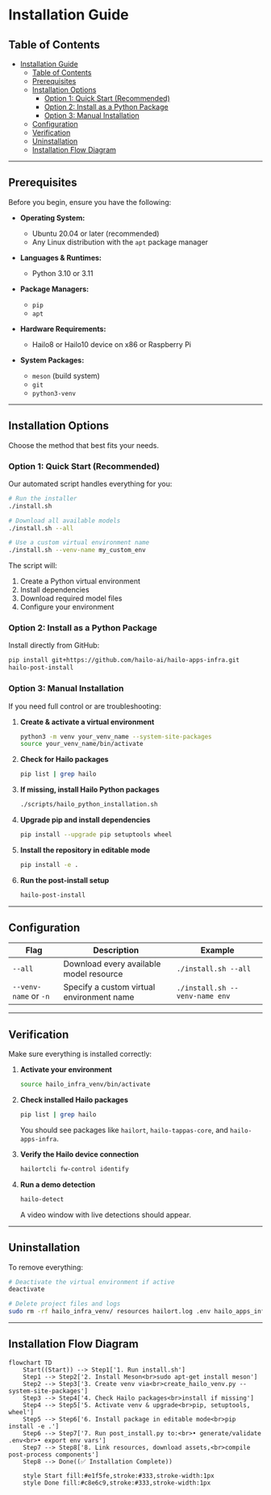 # Installation Guide

## Table of Contents

- [Installation Guide](#installation-guide)
  - [Table of Contents](#table-of-contents)
  - [Prerequisites](#prerequisites)
  - [Installation Options](#installation-options)
    - [Option 1: Quick Start (Recommended)](#option-1-quick-start-recommended)
    - [Option 2: Install as a Python Package](#option-2-install-as-a-python-package)
    - [Option 3: Manual Installation](#option-3-manual-installation)
  - [Configuration](#configuration)
  - [Verification](#verification)
  - [Uninstallation](#uninstallation)
  - [Installation Flow Diagram](#installation-flow-diagram)

---

## Prerequisites

Before you begin, ensure you have the following:

* **Operating System:**

  * Ubuntu 20.04 or later (recommended)
  * Any Linux distribution with the `apt` package manager
* **Languages & Runtimes:**

  * Python 3.10 or 3.11
* **Package Managers:**

  * `pip`
  * `apt`
* **Hardware Requirements:**

  * Hailo8 or Hailo10 device on x86 or Raspberry Pi
* **System Packages:**

  * `meson` (build system)
  * `git`
  * `python3-venv`

---

## Installation Options

Choose the method that best fits your needs.

### Option 1: Quick Start (Recommended)

Our automated script handles everything for you:

```bash
# Run the installer
./install.sh

# Download all available models
./install.sh --all

# Use a custom virtual environment name
./install.sh --venv-name my_custom_env
```

The script will:

1. Create a Python virtual environment
2. Install dependencies
3. Download required model files
4. Configure your environment

### Option 2: Install as a Python Package

Install directly from GitHub:

```bash
pip install git+https://github.com/hailo-ai/hailo-apps-infra.git
hailo-post-install
```

### Option 3: Manual Installation

If you need full control or are troubleshooting:

1. **Create & activate a virtual environment**

   ```bash
   python3 -m venv your_venv_name --system-site-packages
   source your_venv_name/bin/activate
   ```
2. **Check for Hailo packages**

   ```bash
   pip list | grep hailo
   ```
3. **If missing, install Hailo Python packages**

   ```bash
   ./scripts/hailo_python_installation.sh
   ```
4. **Upgrade pip and install dependencies**

   ```bash
   pip install --upgrade pip setuptools wheel
   ```
5. **Install the repository in editable mode**

   ```bash
   pip install -e .
   ```
6. **Run the post-install setup**

   ```bash
   hailo-post-install
   ```

---

## Configuration

| Flag                  | Description                               | Example                        |
| --------------------- | ----------------------------------------- | ------------------------------ |
| `--all`               | Download every available model resource   | `./install.sh --all`           |
| `--venv-name` or `-n` | Specify a custom virtual environment name | `./install.sh --venv-name env` |

---

## Verification

Make sure everything is installed correctly:

1. **Activate your environment**

   ```bash
   source hailo_infra_venv/bin/activate
   ```
2. **Check installed Hailo packages**

   ```bash
   pip list | grep hailo
   ```

   You should see packages like `hailort`, `hailo-tappas-core`, and `hailo-apps-infra`.
3. **Verify the Hailo device connection**

   ```bash
   hailortcli fw-control identify
   ```
4. **Run a demo detection**

   ```bash
   hailo-detect
   ```

   A video window with live detections should appear.

---

## Uninstallation

To remove everything:

```bash
# Deactivate the virtual environment if active
deactivate

# Delete project files and logs
sudo rm -rf hailo_infra_venv/ resources hailort.log .env hailo_apps_infra.egg-info
```

---

## Installation Flow Diagram

```mermaid
flowchart TD
    Start((Start)) --> Step1['1. Run install.sh']
    Step1 --> Step2['2. Install Meson<br>sudo apt-get install meson']
    Step2 --> Step3['3. Create venv via<br>create_hailo_venv.py --system-site-packages']
    Step3 --> Step4['4. Check Hailo packages<br>install if missing']
    Step4 --> Step5['5. Activate venv & upgrade<br>pip, setuptools, wheel']
    Step5 --> Step6['6. Install package in editable mode<br>pip install -e .']
    Step6 --> Step7['7. Run post_install.py to:<br>• generate/validate .env<br>• export env vars']
    Step7 --> Step8['8. Link resources, download assets,<br>compile post-process components']
    Step8 --> Done((✅ Installation Complete))

    style Start fill:#e1f5fe,stroke:#333,stroke-width:1px
    style Done fill:#c8e6c9,stroke:#333,stroke-width:1px
```
